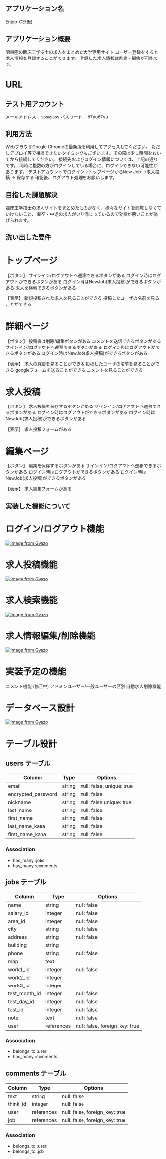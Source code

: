## アプリケーション名 
Enjob-CE(仮)

## アプリケーション概要
関東圏の臨床工学技士の求人をまとめた大学専用サイト
ユーザー登録をすると求人情報を登録することができます。
登録した求人情報は削除・編集が可能です。


# URL

## テスト用アカウント
メールアドレス： sss@sss
パスワード： 67yu67yu

## 利用方法
WebブラウザGoogle Chromeの最新版を利用してアクセスしてください。
ただしデプロイ等で接続できないタイミングもございます。その際は少し時間をおいてから接続してください。
接続先およびログイン情報については、上記の通りです。
同時に複数の方がログインしている場合に、ログインできない可能性があります。
テストアカウントでログイン→トップページからNew Job →求人投稿 → 保存する
確認後、ログアウト処理をお願いします。

## 目指した課題解決
臨床工学技士の求人サイトをまとめたものがなく、様々なサイトを閲覧しなくていけないこと、
新卒・中途の求人がいり混じっているので効率が悪いことが挙げられます。

## 洗い出した要件
# トップページ
【ボタン】
サインイン/ログアウトへ遷移できるボタンがある
ログイン時はログアウトができるボタンがある
ログイン時はNewJob(求人投稿)ができるボタンがある
求人を検索できるボタンがある

【表示】
新規投稿された求人を見ることができる
投稿したユーザの名前を見ることができる

# 詳細ページ
【ボタン】
投稿者は削除/編集ボタンがある
コメントを送信できるボタンがある
サインイン/ログアウトへ遷移できるボタンがある
ログイン時はログアウトができるボタンがある
ログイン時はNewJob(求人投稿)ができるボタンがある

【表示】
求人の詳細を見ることができる
投稿したユーザの名前を見ることができる
googleフォームを送ることができる
コメントを見ることができる

# 求人投稿
【ボタン】
求人投稿を保存するボタンがある
サインイン/ログアウトへ遷移できるボタンがある
ログイン時はログアウトができるボタンがある
ログイン時はNewJob(求人投稿)ができるボタンがある

【表示】
求人投稿フォームがある

# 編集ページ
【ボタン】
編集を保存するボタンがある
サインイン/ログアウトへ遷移できるボタンがある
ログイン時はログアウトができるボタンがある
ログイン時はNewJob(求人投稿)ができるボタンがある

【表示】
求人編集フォームがある

## 実装した機能について
# ログイン/ログアウト機能
[![Image from Gyazo](https://i.gyazo.com/344d0e8c2f1e78761cc4c0328552edc0.gif)](https://gyazo.com/344d0e8c2f1e78761cc4c0328552edc0)

# 求人投稿機能
[![Image from Gyazo](https://i.gyazo.com/eb65edb1ba9ede24e598f378ee6c11d1.gif)](https://gyazo.com/eb65edb1ba9ede24e598f378ee6c11d1)

# 求人検索機能
[![Image from Gyazo](https://i.gyazo.com/78ad3b20dc1a1e48b69eff71599ce857.gif)](https://gyazo.com/78ad3b20dc1a1e48b69eff71599ce857)

# 求人情報編集/削除機能
[![Image from Gyazo](https://i.gyazo.com/eeefb58cbf4963cca2732c79a7614317.gif)](https://gyazo.com/eeefb58cbf4963cca2732c79a7614317)

# 実装予定の機能
コメント機能 (修正中) 
アドミンユーザー/一般ユーザーの区別
自動求人削除機能

# データベース設計
[![Image from Gyazo](https://i.gyazo.com/6787b6d4cee6d35feea302b610ceb437.png)](https://gyazo.com/6787b6d4cee6d35feea302b610ceb437)


# テーブル設計

## users テーブル
| Column              | Type    | Options                   |
| ------------------- | ------- | ------------------------- |
| email               | string  | null: false, unique: true |
| encrypted_password  | string  | null: false               |
| nickname            | string  | null: false  unique: true |
| last_name           | string  | null: false               |
| first_name          | string  | null: false               |
| last_name_kana      | string  | null: false               |
| first_name_kana     | string  | null: false               |

### Association

- has_many :jobs
- has_many :comments

## jobs テーブル
| Column          | Type       | Options                        |
| ----------------| -----------| -------------------------------|
| name            | string     | null: false                    |
| salary_id       | integer    | null: false                    |
| area_id         | integer    | null: false                    |
| city            | string     | null: false                    |
| address         | string     | null: false                    |
| building        | string     |                                |
| phone           | string     | null: false                    |
| map             | text       |                                |
| work1_id        | integer    | null: false                    |
| work2_id        | integer    |                                |
| work3_id        | integer    |                                |
| test_month_id   | integer    | null: false                    |
| test_day_id     | integer    | null: false                    |
| test_id         | integer    | null: false                    |
| note            | text       | null: false                    |
| user            | references | null: false, foreign_key: true |


### Association

- belongs_to :user
- has_many :comments

## comments テーブル
| Column        | Type       | Options                        |
| ------------- | ---------- | ------------------------------ |
| text          | string     | null: false                    |
| think_id      | integer    | null: false                    |
| user          | references | null: false, foreign_key: true |
| job           | references | null: false, foreign_key: true |

### Association

- belongs_to :user
- belongs_to :job